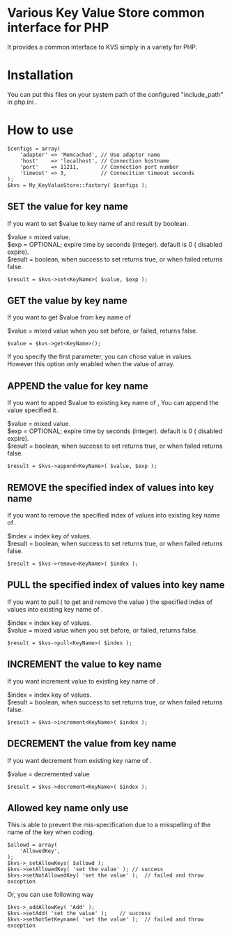 Various Key Value Store common interface for PHP
=========================

It provides a common interface to KVS simply in a variety for PHP.  
  
# Installation
  
You can put this files on your system path of the configured "include_path" in php.ini .  
  
  
# How to use
  
    $configs = array(
        'adapter' => 'Memcached', // Use adapter name
        'host'    => 'localhost', // Connection hostname
        'port'    => 11211,       // Connection port number
        'timeout' => 3,           // Connecition timeout seconds
    );
    $kvs = My_KeyValueStore::factory( $configs );
  
## SET the value for key name
If you want to set $value to key name of <KeyName> and result by boolean.  
  
$value  = mixed value.  
$exp    = OPTIONAL; expire time  by seconds (integer). default is 0 ( disabled expire).  
$result = boolean, when success to set returns true, or when failed returns false.  
    
    $result = $kvs->set<KeyName>( $value, $exp );


## GET the value by key name
If you want to get $value from key name of <KeyName>  
  
$value = mixed value when you set before, or failed, returns false.  
    
    $value = $kvs->get<KeyName>();

If you specify the first parameter, you can chose value in <KeyName> values.  
However this option only enabled when the value of array.  
  
  

## APPEND the value for key name
If you want to apped $value to existing key name of <KeyName>, You can append the value specified it.  
  
$value  = mixed value.  
$exp    = OPTIONAL; expire time  by seconds (integer). default is 0 ( disabled expire).  
$result = boolean, when success to set returns true, or when failed returns false.  
  
    $result = $kvs->append<KeyName>( $value, $exp );
  
## REMOVE the specified index of values into key name
If you want to remove the specified index of values into existing key name of <KeyName>.  
  
$index  = index key of values.  
$result = boolean, when success to set returns true, or when failed returns false.  
  
    $result = $kvs->remove<KeyName>( $index );
  
  
  
## PULL the specified index of values into key name
If you want to pull ( to get and remove the value ) the specified index of values into existing key name of <KeyName>.  
  
$index  = index key of values.  
$value  = mixed value when you set before, or failed, returns false.  
  
    $result = $kvs->pull<KeyName>( $index );
  
  
## INCREMENT the value to key name
If you want increment value to existing key name of <KeyName>.  
  
$index  = index key of values.  
$result = boolean, when success to set returns true, or when failed returns false.  
  
    $result = $kvs->increment<KeyName>( $index );
  
  
  
## DECREMENT the value from key name
If you want decrement from existing key name of <KeyName>.  
  
$value  = decremented value  
  
    $result = $kvs->decrement<KeyName>( $index );
  
  
  
  
## Allowed key name only use
This is able to prevent the mis-specification due to a misspelling of the name of the key when coding.  
  
    $allowd = array(
        'AllowedKey',
    );
    $kvs->_setAllowKeys( $allowd );
    $kvs->setAllowedKey( 'set the value' );	// success
    $kvs->setNotAllowedKey( 'set the value' );	// failed and throw exception
  
Or, you can use following way  
  
    $kvs->_addAllowKey( 'Add' );
    $kvs->setAdd( 'set the value' );	// success
    $kvs->setNotSetKeyname( 'set the value' );	// failed and throw exception
  
